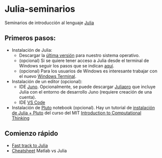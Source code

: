 # Julia-seminarios
Seminarios de introducción al lenguaje [Julia](https://julialang.org/)

## Primeros pasos:
- Instalación de Julia:
  - Descargar la [última versión](https://julialang.org/downloads/) para nuestro sistema operativo.
  - (opcional) Si se quiere tener acceso a Julia desde el terminal de Windows seguir los pasos que se indican [aquí](https://julialang.org/downloads/platform/#windows).
  - (opcional) Para los usuarios de Windows es interesante trabajar con el nuevo [Windows Terminal](https://www.microsoft.com/es-es/p/windows-terminal/9n0dx20hk701?rtc=1&activetab=pivot:overviewtab).
- Instalación de un editor (opcional):
  - IDE [Juno](https://junolab.org/). Opcionalmente, se puede descargar [Juliapro](https://juliacomputing.com/products/juliapro/) que incluye Julia con el entorno de desarrollo Juno (requiere creación de una cuenta).
  - IDE [VS Code](https://code.visualstudio.com/)
- Instalación de [Pluto](https://github.com/fonsp/Pluto.jl/blob/master/README.md) notebook (opcional). Hay un tutorial de [instalación de Julia + Pluto](https://computationalthinking.mit.edu/Fall20/installation/) del curso del MIT [Introduction to Computational Thinking](https://computationalthinking.mit.edu/Fall20/)

## Comienzo rápido
- [Fast track to Julia](https://juliadocs.github.io/Julia-Cheat-Sheet/)
- [Cheatsheet](https://cheatsheets.quantecon.org/) Matlab vs Julia
